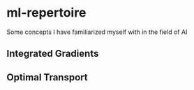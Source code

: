 # ml-repertoire
Some concepts I have familiarized myself with in the field of AI

## Integrated Gradients

## Optimal Transport
